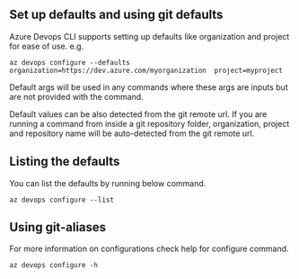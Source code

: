 ## Set up defaults and using git defaults

Azure Devops CLI supports setting up defaults like organization and project for ease of use. e.g.

```
az devops configure --defaults organization=https://dev.azure.com/myorganization  project=myproject
```

Default args will be used in any commands where these args are inputs but are not provided with the command.

Default values can be also detected from the git remote url. If you are running a command from inside a git repository folder, organization, project and repository name will be auto-detected from the git remote url.

## Listing the defaults

You can list the defaults by running below command.
```
az devops configure --list
```

## Using git-aliases


For more information on configurations check help for configure command.

```
az devops configure -h
```
